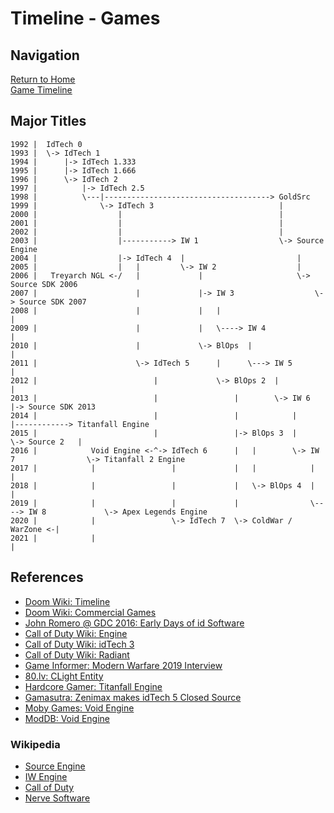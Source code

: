 # Timeline - Games

## Navigation

[Return to Home](../index.md)  
[Game Timeline](./games.md)

## Major Titles


```
1992 |  IdTech 0
1993 |  \-> IdTech 1
1994 |      |-> IdTech 1.333
1995 |      |-> IdTech 1.666
1996 |      \-> IdTech 2
1997 |          |-> IdTech 2.5
1998 |          \---|-------------------------------------> GoldSrc
1999 |              \-> IdTech 3                            |
2000 |                  |                                   |
2001 |                  |                                   |
2002 |                  |                                   |
2003 |                  |-----------> IW 1                  \-> Source Engine
2004 |                  |-> IdTech 4  |                         |
2005 |                  |   |         \-> IW 2                  |
2006 |   Treyarch NGL <-/   |             |                     \-> Source SDK 2006
2007 |                      |             |-> IW 3                  \-> Source SDK 2007
2008 |                      |             |   |                         |
2009 |                      |             |   \----> IW 4               |
2010 |                      |             \-> BlOps  |                  |
2011 |                      \-> IdTech 5      |      \---> IW 5         |
2012 |                          |             \-> BlOps 2  |            |
2013 |                          |                 |        \-> IW 6     |-> Source SDK 2013
2014 |                          |                 |            |        |------------> Titanfall Engine
2015 |                          |                 |-> BlOps 3  |        \-> Source 2   |
2016 |            Void Engine <-^-> IdTech 6      |   |        \-> IW 7                \-> Titanfall 2 Engine
2017 |            |                 |             |   |            |                       |
2018 |            |                 |             |   \-> BlOps 4  |                       |
2019 |            |                 |             |                \----> IW 8             \-> Apex Legends Engine
2020 |            |                 \-> IdTech 7  \-> ColdWar / WarZone <-|
2021 |            |                                                       |
```

## References

 - [Doom Wiki: Timeline](https://doomwiki.org/wiki/Timeline)
 - [Doom Wiki: Commercial Games](https://doomwiki.org/wiki/Commercial_games)
 - [John Romero @ GDC 2016: Early Days of id Software](https://www.gdcvault.com/play/1023765/The-Early-Days-of-id)
 - [Call of Duty Wiki: Engine](https://callofduty.fandom.com/wiki/Game_Engine)
 - [Call of Duty Wiki: idTech 3](https://callofduty.fandom.com/wiki/Id_Tech_3)
 - [Call of Duty Wiki: Radiant](https://callofduty.fandom.com/wiki/Radiant)
 - [Game Informer: Modern Warfare 2019 Interview](https://www.gameinformer.com/2019/08/26/the-impressive-new-tech-behind-call-of-duty-modern-warfare)
 - [80.lv: CLight Entity](https://80.lv/articles/valve-reused-the-code-for-flickering-lights-in-alyx-22-years-later/)
 - [Hardcore Gamer: Titanfall Engine](https://hardcoregamer.com/features/interviews/e3-2016-respawn-talks-content-variety-reworked-engine-in-titanfall-2/212196/)
 - [Gamasutra: Zenimax makes idTech 5 Closed Source](https://www.gamasutra.com/view/news/29886/id_Tech_5_Rage_Engine_No_Longer_Up_For_External_Licensing.php)
 - [Moby Games: Void Engine](https://www.mobygames.com/game-group/3d-engine-void-engine)
 - [ModDB: Void Engine](https://www.moddb.com/engines/void-engine)

### Wikipedia

 - [Source Engine](https://en.wikipedia.org/wiki/Source_(game_engine)#Games_using_Source)
 - [IW Engine](https://en.wikipedia.org/wiki/IW_(game_engine)#Games_using_IW_engine)
 - [Call of Duty](https://en.wikipedia.org/wiki/Call_of_Duty)
 - [Nerve Software](https://en.wikipedia.org/wiki/Nerve_Software)
